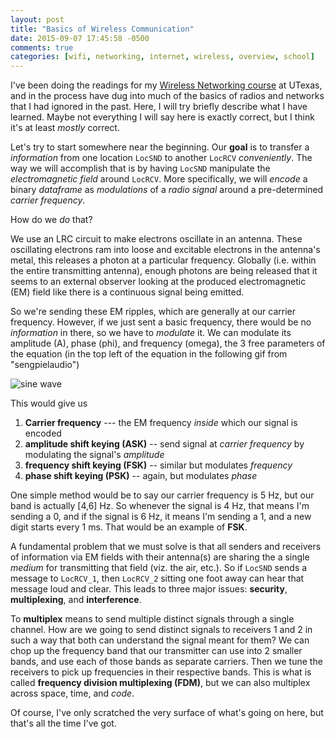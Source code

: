 ```yaml
---
layout: post
title: "Basics of Wireless Communication"
date: 2015-09-07 17:45:58 -0500
comments: true
categories: [wifi, networking, internet, wireless, overview, school]
---
```


I've been doing the readings for my [Wireless Networking course][wificrs] at
UTexas, and in the process have dug into much of the basics of radios and
networks that I had ignored in the past. Here, I will try briefly describe what
I have learned. Maybe not everything I will say here is exactly correct, but I
think it's at least _mostly_ correct.

Let's try to start somewhere near the beginning. Our __goal__ is to transfer a
_information_ from one location `LocSND` to another `LocRCV` _conveniently_.
The way we will accomplish that is by having `LocSND` manipulate the
_electromagnetic field_ around `LocRCV`. More specifically, we will _encode_ a
binary _dataframe_ as _modulations_ of a _radio signal_ around a pre-determined
_carrier frequency_.

How do we _do_ that? 
<!-- more -->
We use an LRC circuit to make electrons oscillate in an
antenna. These oscillating electrons ram into loose and excitable electrons in
the antenna's metal, this releases a photon at a particular frequency. Globally
(i.e. within the entire transmitting antenna), enough photons are being
released that it seems to an external observer looking at the produced
electromagnetic (EM) field like there is a continuous signal being emitted.

So we're sending these EM ripples, which are generally at our carrier
frequency. However, if we just sent a basic frequency, there would be no
_information_ in there, so we have to _modulate_ it. We can modulate its
amplitude (A), phase (phi), and frequency (omega), the 3 free
parameters of the equation (in the top left of the equation in the following
gif from "sengpielaudio")

![sine wave](http://www.sengpielaudio.com/Sinuskurve01.gif)

This would give us
1. __Carrier frequency__ --- the EM frequency _inside_ which our signal is
  encoded
2. __amplitude shift keying (ASK)__ -- send signal at _carrier frequency_ by
   modulating the signal's _amplitude_
3. __frequency shift keying (FSK)__ -- similar but modulates _frequency_
4. __phase shift keying (PSK)__ -- again, but modulates _phase_

One simple method would be to say our carrier frequency is 5 Hz, but our band
is actually [4,6] Hz. So whenever the signal is 4 Hz, that means I'm sending a
0, and if the signal is 6 Hz, it means I'm sending a 1, and a new digit starts
every 1 ms. That would be an example of __FSK__.

A fundamental problem that we must solve is that all senders and receivers of
information via EM fields with their antenna(s) are sharing the a single
_medium_ for transmitting that field (viz. the air, etc.). So if `LocSND` sends
a message to `LocRCV_1`, then `LocRCV_2` sitting one foot away can hear that
message loud and clear. This leads to three major issues: __security__,
__multiplexing__, and __interference__.

To __multiplex__ means to send multiple distinct signals through a single
channel. How are we going to send distinct signals to receivers 1 and 2 in such
a way that both can understand the signal meant for them? We can chop up the
frequency band that our transmitter can use into 2 smaller bands, and use each
of those bands as separate carriers. Then we tune the receivers to pick up
frequencies in their respective bands. This is what is called __frequency
division multiplexing (FDM)__, but we can also multiplex across space, time,
and _code_.

Of course, I've only scratched the very surface of what's going on here, but
that's all the time I've got.

[wificrs]: http://www.cs.utexas.edu/~lili/classes/F15-CS386W/
